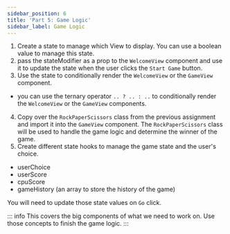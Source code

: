 ```yaml
---
sidebar_position: 6
title: 'Part 5: Game Logic'
sidebar_label: Game Logic
---
```


1. Create a state to manage which View to display. You can use a boolean value to manage this state.
2. pass the stateModifier as a prop to the `WelcomeView` component and use it to update the state when the user clicks the `Start Game` button.
3. Use the state to conditionally render the `WelcomeView` or the `GameView` component.
  - you can use the ternary operator `.. ? .. : ..` to conditionally render the `WelcomeView` or the `GameView` components.

4. Copy over the `RockPaperScissors` class from the previous assignment and import it into the `GameView` component. The `RockPaperScissors` class will be used to handle the game logic and determine the winner of the game.
5. Create different state hooks to manage the game state and the user's choice.
  - userChoice
  - userScore
  - cpuScore
  - gameHistory (an array to store the history of the game)

You will need to update those state values on `Go` click.

::: info
This covers the big components of what we need to work on. Use those concepts to finish the game logic.
:::